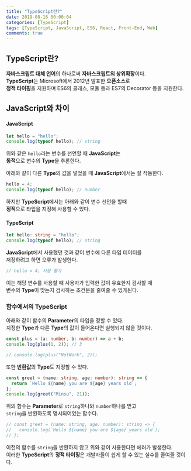```yaml
---
title: "TypeScript란?"
date: 2019-08-16 00:00:04
categories: [TypeScript]
tags: [TypeScript, JavaScript, ES6, React, Front-End, Web]
comments: true
---
```


## TypeScript란?

**자바스크립트 대체 언어**의 하나로써 **자바스크립트의 상위확장**이다.<br/>
**TypeScript**는 Microsoft에서 2012년 발표한 **오픈소스**로<br/>
**정적 타이핑**을 지원하며 ES6의 클래스, 모듈 등과 ES7의 Decorator 등을 지원한다.<br/>

## JavaScript와 차이

#### JavaScript

```javascript
let hello = "hello";
console.log(typeof hello); // string
```

위와 같은 `hello`라는 변수를 선언할 때 **JavaScript**는<br/>
**동적**으로 변수의 **Type**을 추론한다.<br/>

아래와 같이 다른 **Type**의 값을 넣었을 때 **JavaScript**에서는 잘 작동한다.<br/>

```javascript
hello = 4;
console.log(typeof hello); // number
```

하지만 **TypeScript**에서는 아래와 같이 변수 선언을 할때<br/>
**정적**으로 타입을 지정해 사용할 수 있다.<br/>

#### TypeScript

```typescript
let hello: string = "hello";
console.log(typeof hello); // string
```

**JavaScript**에서 사용했던 것과 같이 변수에 다른 타입 데이터를<br/>
저장하려고 하면 오류가 발생한다.<br/>

```typescript
// hello = 4; 사용 불가
```

이는 해당 변수를 사용할 때 사용자가 입력한 값이 유효한지 검사할 때<br>
변수의 **Type**이 맞는지 검사하는 조건문을 줄여줄 수 있게된다.<br/>

### 함수에서의 TypeScript

아래와 같이 함수의 **Parameter**의 타입을 정할 수 있다.<br/>
지정한 **Type**과 다른 **Type**의 값이 들어온다면 실행되지 않을 것이다.<br/>

```typescript
const plus = (a: number, b: number) => a + b;
console.log(plus(1, 2)); // 3

// console.log(plus("NotWork", 2));
```

또한 **반환값**의 **Type**도 지정할 수 있다.<br/>

```typescript
const greet = (name: string, age: number): string => {
  return `Hello ${name} you are ${age} years old`;
};
console.log(greet("Minsu", 21));
```

위의 함수는 **Parameter**로 `string`하나와 `number`하나를 받고<br/>
`string`을 반환하도록 명시되어있는 함수다.<br/>

```typescript
// const greet = (name: string, age: number): string => {
//   console.log(`Hello ${name} you are ${age} years old`);
// };
```

이전의 함수를 `string`을 반환하지 않고 위와 같이 사용한다면 에러가 발생한다.<br/>
이러한 **TypeScript**의 **정적 타이핑**은 개발자들이 쉽게 할 수 있는 실수를 줄여줄 것이다.
